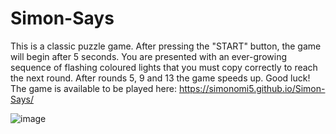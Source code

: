 # Simon-Says
This is a classic puzzle game.
After pressing the "START" button, the game will begin after 5 seconds. You are presented with an ever-growing sequence of flashing coloured lights that you must copy correctly to reach the next round. After rounds 5, 9 and 13 the game speeds up. Good luck!
The game is available to be played here:
https://simonomi5.github.io/Simon-Says/

![image](https://github.com/Simonomi5/Simon-Says/assets/119308547/6180043b-7635-47ab-a229-0856b5955521)
